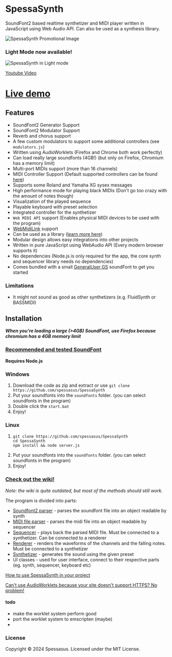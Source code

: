 # SpessaSynth
SoundFont2 based realtime synthetizer and MIDI player written in JavaScript using Web Audio API. Can also be used as a synthesis library.

![SpessaSynth Promotional Image](https://github.com/spessasus/SpessaSynth/assets/95608008/307b6b55-da16-49e8-b0e8-a07e7b699a8c)


### Light Mode now available!
![SpessaSynth in Light mode](https://github.com/spessasus/SpessaSynth/assets/95608008/f592a15e-d9b0-47d6-9486-191951ba35c3)



[Youtube Video](https://youtu.be/_vPkI35Y5Po)

# [Live demo](https://spessasus.github.io/SpessaSynth/)

## Features
- SoundFont2 Generator Support
- SoundFont2 Modulator Support
- Reverb and chorus support
- A few custom modulators to support some additional controllers (see `modulators.js`)
- Written using AudioWorklets (Firefox and Chrome both work perfectly)
- Can load really large soundfonts (4GB!) (but only on Firefox, Chromium has a memory limit)
- Multi-port MIDIs support (more than 16 channels)
- MIDI Controller Support (Default supported controllers can be found [here](../../wiki/Synthetizer-Class#supported-controllers))
- Supports some Roland and Yamaha XG sysex messages
- High performance mode for playing black MIDIs (Don't go too crazy with the amount of notes though)
- Visualization of the played sequence
- Playable keyboard with preset selection
- Integrated controller for the synthetizer
- `Web MIDI API` support (Enables physical MIDI devices to be used with the program)
- [WebMidiLink](https://www.g200kg.com/en/docs/webmidilink/) support
- Can be used as a library ([learn more here](../../wiki/Usage-As-Library))
- Modular design allows easy integrations into other projects
- Written in pure JavaScript using WebAudio API (Every modern browser supports it)
- No dependencies (Node.js is only required for the app, the core synth and sequencer library needs no dependencies)
- Comes bundled with a small [GeneralUser GS](https://schristiancollins.com/generaluser.php) soundFont to get you started

### Limitations
- It might not sound as good as other synthetizers (e.g. FluidSynth or BASSMIDI)

## Installation
***When you're loading a large (>4GB) SoundFont, use Firefox because chromium has a 4GB memory limit***

### [Recommended and tested SoundFont](https://musical-artifacts.com/artifacts/1176)

**Requires Node.js**
### Windows
1. Download the code as zip and extract or use `git clone https://github.com/spessasus/SpessaSynth`
2. Put your soundfonts into the `soundfonts` folder. (you can select soundfonts in the program)
3. Double click the `start.bat`
4. Enjoy!

### Linux
1. ```shell
   git clone https://github.com/spessasus/SpessaSynth
   cd SpessaSynth
   npm install && node server.js 
   ```
2. Put your soundfonts into the `soundfonts` folder. (you can select soundfonts in the program)
3. Enjoy!

### [Check out the wiki!](../../wiki/Home)
*Note: the wiki is quite outdated, but most of the methods should still work.*

The program is divided into parts:
- [Soundfont2 parser](../../wiki/SoundFont2-Class) - parses the soundfont file into an object readable by synth
- [MIDI file parser](../../wiki/MIDI-Class) - parses the midi file into an object readable by sequencer
- [Sequencer](../../wiki/Sequencer-Class) - plays back the parsed MIDI file. Must be connected to a synthetizer. Can be connected to a renderer
- [Renderer](../../wiki/Renderer-Class) - renders the waveforms of the channels and the falling notes. Must be connected to a synthetizer
- [Synthetizer](../../wiki/Synthetizer-Class) - generates the sound using the given preset
- UI classes - used for user interface, connect to their respective parts (eg. synth, sequencer, keyboard etc)

[How to use SpessaSynth in your project](../../wiki/Usage-As-Library)

[Can't use AudioWorklets because your site doesn't support HTTPS? No problem!](/src/spessasynth_lib/synthetizer/native_system/README.md)

#### todo
- make the worklet system perform good
- port the worklet system to emscripten (maybe)
- 
### License
Copyright © 2024 Spessasus. Licensed under the MIT License.
